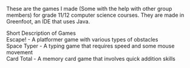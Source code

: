 These are the games I made (Some with the help with other group members) for grade 11/12 computer science courses.
They are made in Greenfoot, an IDE that uses Java.

Short Description of Games <br/>
Escape! - A platformer game with various types of obstacles <br/>
Space Typer - A typing game that requires speed and some mouse movement <br/>
Card Total - A memory card game that involves quick addition skills
